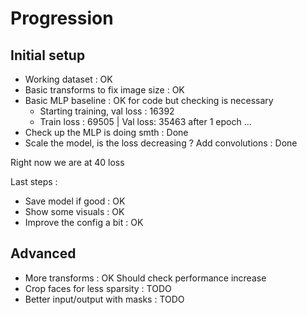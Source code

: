 # Progression

## Initial setup

- Working dataset : OK
- Basic transforms to fix image size : OK
- Basic MLP baseline : OK for code but checking is necessary
  - Starting training, val loss : 16392
  - Train loss : 69505 | Val loss: 35463 after 1 epoch ...
- Check up the MLP is doing smth : Done
- Scale the model, is the loss decreasing ? Add convolutions : Done

Right now we are at 40 loss

Last steps :

- Save model if good : OK
- Show some visuals : OK
- Improve the config a bit : OK

## Advanced

- More transforms : OK Should check performance increase
- Crop faces for less sparsity : TODO
- Better input/output with masks : TODO
